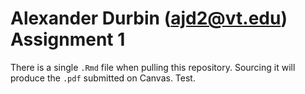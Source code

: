 # Alexander Durbin (ajd2@vt.edu) Assignment 1
There is a single `.Rmd` file when pulling this repository. Sourcing it will produce the `.pdf` submitted on Canvas. Test.
